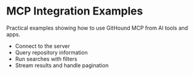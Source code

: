 # MCP Integration Examples

Practical examples showing how to use GitHound MCP from AI tools and apps.

- Connect to the server
- Query repository information
- Run searches with filters
- Stream results and handle pagination
